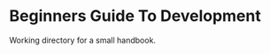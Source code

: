 Beginners Guide To Development
==============================

Working directory for a small handbook.